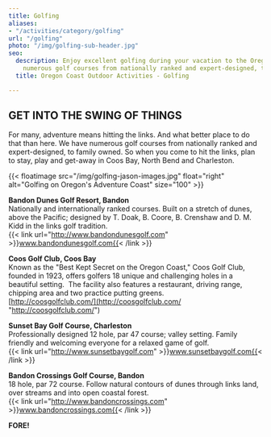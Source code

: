 ```yaml
---
title: Golfing
aliases:
- "/activities/category/golfing"
url: "/golfing"
photo: "/img/golfing-sub-header.jpg"
seo:
  description: Enjoy excellent golfing during your vacation to the Oregon Coast. Offering
    numerous golf courses from nationally ranked and expert-designed, to family owned.
  title: Oregon Coast Outdoor Activities - Golfing

---
```

## GET INTO THE SWING OF THINGS

For many, adventure means hitting the links.  And what better place to do that than here.  We have numerous golf courses from nationally ranked and expert-designed, to family owned.  So when you come to hit the links, plan to stay, play and get-away in Coos Bay, North Bend and Charleston.

{{< floatimage src="/img/golfing-jason-images.jpg" float="right" alt="Golfing on Oregon's Adventure Coast" size="100" >}}

**Bandon Dunes Golf Resort, Bandon**  
Nationally and internationally ranked courses. Built on a stretch of dunes, above the Pacific; designed by T. Doak, B. Coore, B. Crenshaw and D. M. Kidd in the links golf tradition.  
{{< link url="http://www.bandondunesgolf.com" >}}www.bandondunesgolf.com{{< /link >}}

**Coos Golf Club, Coos Bay**  
Known as the "Best Kept Secret on the Oregon Coast," Coos Golf Club, founded in 1923, offers golfers 18 unique and challenging holes in a beautiful setting.  The facility also features a restaurant, driving range, chipping area and two practice putting greens.  
[http://coosgolfclub.com/](http://coosgolfclub.com/ "http://coosgolfclub.com/")

**Sunset Bay Golf Course, Charleston**  
Professionally designed 12 hole, par 47 course; valley setting. Family friendly and welcoming everyone for a relaxed game of golf.  
{{< link url="http://www.sunsetbaygolf.com" >}}www.sunsetbaygolf.com{{< /link >}}

**Bandon Crossings Golf Course, Bandon**  
18 hole, par 72 course. Follow natural contours of dunes through links land, over streams and into open coastal forest.  
{{< link url="http://www.bandoncrossings.com" >}}www.bandoncrossings.com{{< /link >}}

**FORE!**